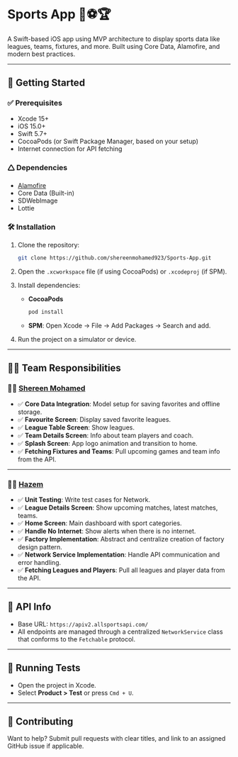 # Sports App 🏀⚽🏆

A Swift-based iOS app using MVP architecture to display sports data like leagues, teams, fixtures, and more. Built using Core Data, Alamofire, and modern best practices.

---

## 🚀 Getting Started

### ✅ Prerequisites

* Xcode 15+
* iOS 15.0+
* Swift 5.7+
* CocoaPods (or Swift Package Manager, based on your setup)
* Internet connection for API fetching

### 🛆 Dependencies

* [Alamofire](https://github.com/Alamofire/Alamofire)
* Core Data (Built-in)
* SDWebImage
* Lottie

### 🛠️ Installation

1. Clone the repository:

   ```bash
   git clone https://github.com/shereenmohamed923/Sports-App.git
   ```

2. Open the `.xcworkspace` file (if using CocoaPods) or `.xcodeproj` (if SPM).

3. Install dependencies:

   * **CocoaPods**

     ```bash
     pod install
     ```
   * **SPM**: Open Xcode → File → Add Packages → Search and add.

4. Run the project on a simulator or device.

---

## 🧑‍💻 Team Responsibilities

### 👩‍💻 [Shereen Mohamed](https://github.com/shereenmohamed923)

* ✅ **Core Data Integration**: Model setup for saving favorites and offline storage.
* ✅ **Favourite Screen**: Display saved favorite leagues.
* ✅ **League Table Screen**: Show leagues.
* ✅ **Team Details Screen**: Info about team players and coach.
* ✅ **Splash Screen**: App logo animation and transition to home.
* ✅ **Fetching Fixtures and Teams**: Pull upcoming games and team info from the API.

---

### 👨‍💻 [Hazem](https://github.com/Hazem-web)

* ✅ **Unit Testing**: Write test cases for Network.
* ✅ **League Details Screen**: Show upcoming matches, latest matches, teams.
* ✅ **Home Screen**: Main dashboard with sport categories.
* ✅ **Handle No Internet**: Show alerts when there is no internet.
* ✅ **Factory Implementation**: Abstract and centralize creation of factory design pattern.
* ✅ **Network Service Implementation**: Handle API communication and error handling.
* ✅ **Fetching Leagues and Players**: Pull all leagues and player data from the API.

---

## 📱 API Info

* Base URL: `https://apiv2.allsportsapi.com/`
* All endpoints are managed through a centralized `NetworkService` class that conforms to the `Fetchable` protocol.

---

## 🧪 Running Tests

* Open the project in Xcode.
* Select **Product > Test** or press `Cmd + U`.

---

## 🙌 Contributing

Want to help? Submit pull requests with clear titles, and link to an assigned GitHub issue if applicable.
